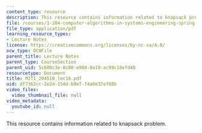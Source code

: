 ```yaml
---
content_type: resource
description: This resource contains information related to knapsack problem.
file: /courses/1-204-computer-algorithms-in-systems-engineering-spring-2010/df7362cc2e2d15ddb9eff4a0e37ef88b_MIT1_204S10_lec16.pdf
file_type: application/pdf
learning_resource_types:
- Lecture Notes
license: https://creativecommons.org/licenses/by-nc-sa/4.0/
ocw_type: OCWFile
parent_title: Lecture Notes
parent_type: CourseSection
parent_uid: 5c600c3e-8c80-e984-8a10-ac99c18efd48
resourcetype: Document
title: MIT1_204S10_lec16.pdf
uid: df7362cc-2e2d-15dd-b9ef-f4a0e37ef88b
video_files:
  video_thumbnail_file: null
video_metadata:
  youtube_id: null
---
```

This resource contains information related to knapsack problem.